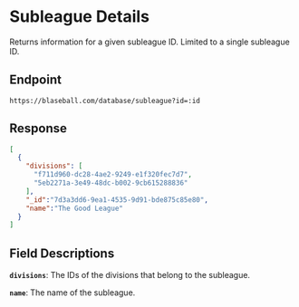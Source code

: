 # Subleague Details

Returns information for a given subleague ID. Limited to a single subleague ID.

## Endpoint

`https://blaseball.com/database/subleague?id=:id`

## Response

```json
[
  {
    "divisions": [
      "f711d960-dc28-4ae2-9249-e1f320fec7d7",
      "5eb2271a-3e49-48dc-b002-9cb615288836"
    ],
    "_id":"7d3a3dd6-9ea1-4535-9d91-bde875c85e80",
    "name":"The Good League"
  }
]
```

## Field Descriptions

**`divisions`**: The IDs of the divisions that belong to the subleague.

**`name`**: The name of the subleague.
